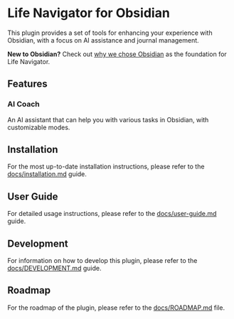 # Life Navigator for Obsidian

This plugin provides a set of tools for enhancing your experience with Obsidian, with a focus on AI assistance and journal management.

**New to Obsidian?** Check out [why we chose Obsidian](docs/why-obsidian.md) as the foundation for Life Navigator.

## Features

### AI Coach

An AI assistant that can help you with various tasks in Obsidian, with customizable modes.

## Installation

For the most up-to-date installation instructions, please refer to the [docs/installation.md](docs/installation.md) guide.

## User Guide

For detailed usage instructions, please refer to the [docs/user-guide.md](docs/user-guide.md) guide.

## Development

For information on how to develop this plugin, please refer to the [docs/DEVELOPMENT.md](docs/DEVELOPMENT.md) guide.

## Roadmap

For the roadmap of the plugin, please refer to the [docs/ROADMAP.md](docs/ROADMAP.md) file.


